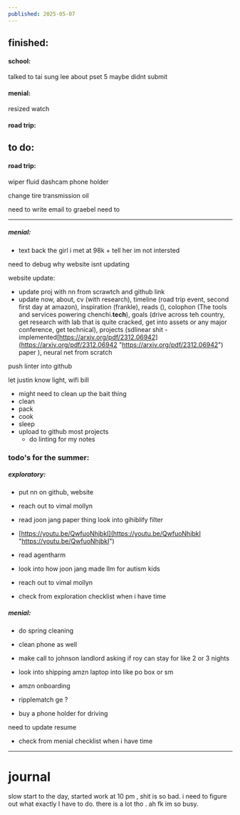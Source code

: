 ```yaml
---
published: 2025-05-07
---
```

## finished:

#### school:
talked to tai sung lee about pset 5 maybe didnt submit

#### menial:
resized watch

#### road trip:

## to do:

#### road trip:
wiper fluid
dashcam
phone holder

change tire
transmission oil 


need to write email to graebel
need to 


---



##### menial:
- text back the girl i met at 98k + tell her im not intersted 

need to debug why website isnt updating

website update:
- update proj with nn from scrawtch and github link
- update now, about, cv (with research), timeline (road trip event, second first day at amazon), inspiration (frankle), reads (), colophon (The tools and services powering chenchi.**tech**), goals (drive across teh country, get research with lab that is quite cracked, get into assets or any major conference, get technical), projects (sdlinear shit - implemented[https://arxiv.org/pdf/2312.06942](https://arxiv.org/pdf/2312.06942 "https://arxiv.org/pdf/2312.06942") paper ), neural net from scratch 

push linter into github

let justin know light, wifi bill
 - might need to clean up the bait thing
 - clean 
 - pack
 - cook
 - sleep
 - upload to github most projects
	 - do linting for my notes


### todo's for the summer:

##### exploratory:
- put nn on github, website
- reach out to vimal mollyn

- read joon jang paper thing
look into gihiblify filter
- [https://youtu.be/QwfuoNhjbkI](https://youtu.be/QwfuoNhjbkI "https://youtu.be/QwfuoNhjbkI")

- read agentharm
- look into how  joon jang made llm for autism kids
- reach out to vimal mollyn 

- check from exploration checklist when i have time
##### menial:
- do spring cleaning 
- clean phone as well

- make call to johnson landlord asking if roy can stay for like 2 or 3 nights
- look into shipping amzn laptop into like po box or sm 

- amzn onboarding
- ripplematch ge ?
- buy a phone holder for driving

need to update resume

- check from menial checklist when i have time

---
# journal

slow start to the day, started work at 10 pm , shit is so bad. i need to figure out what exactly I have to do. there is a lot tho . ah fk im so busy.